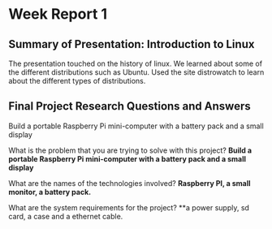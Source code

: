# Week Report 1
## Summary of Presentation: Introduction to Linux
The presentation touched on the history of linux. 
We learned about some of the different distributions such as Ubuntu. 
Used the site distrowatch to learn about the different types of distributions.

## Final Project Research Questions and Answers
Build a portable Raspberry Pi mini-computer with a battery pack and a small display 

What is the problem that you are trying to solve with this project? **Build a portable Raspberry Pi mini-computer with a battery pack and a small display**

What are the names of the technologies involved? **Raspberry PI, a small monitor, a battery pack.**

What are the system requirements for the project? **a power supply, sd card, a case and a ethernet cable.
